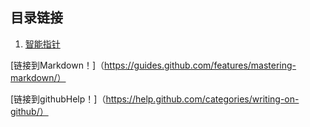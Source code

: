 ## 目录链接

1. [智能指针](http://google.com)


[链接到Markdown！]（https://guides.github.com/features/mastering-markdown/）

[链接到githubHelp！]（https://help.github.com/categories/writing-on-github/）
